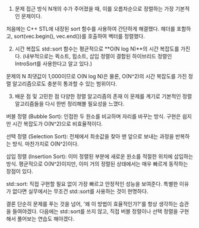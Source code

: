 1. 문제 접근 방식
N개의 수가 주어졌을 때, 이를 오름차순으로 정렬하는 가장 기본적인 문제이다.

처음에는 C++ STL에 내장된 sort 함수를 사용하여 간단하게 해결했다. <algorithm> 헤더를 포함하고, sort(vec.begin(), vec.end())를 호출하여 벡터를 정렬했다.

2. 시간 복잡도
std::sort 함수는 평균적으로 **O(N log N)**의 시간 복잡도를 가진다. (내부적으로는 퀵소트, 힙소트, 삽입 정렬이 결합된 하이브리드 정렬인 IntroSort를 사용한다고 알고 있다.)

문제의 N 최댓값이 1,000이므로 O(N log N)은 물론, O(N^2)의 시간 복잡도를 가진 정렬 알고리즘으로도 충분히 통과할 수 있는 범위이다.

3. 배운 점 및 고민한 점
다양한 정렬 알고리즘의 존재
이 문제를 계기로 기본적인 정렬 알고리즘들을 다시 한번 정리해볼 필요성을 느꼈다.

버블 정렬 (Bubble Sort): 인접한 두 원소를 비교하며 자리를 바꾸는 방식. 구현은 쉽지만 시간 복잡도가 O(N^2)으로 비효율적이다.

선택 정렬 (Selection Sort): 전체에서 최솟값을 찾아 맨 앞으로 보내는 과정을 반복하는 방식. 마찬가지로 O(N^2)이다.

삽입 정렬 (Insertion Sort): 이미 정렬된 부분에 새로운 원소를 적절한 위치에 삽입하는 방식. 평균적으로 O(N^2)이지만, 이미 거의 정렬된 상태에서는 매우 빠르게 동작하는 장점이 있다.

std::sort: 직접 구현할 필요 없이 가장 빠르고 안정적인 성능을 보여준다. 특별한 이유가 없다면 실무에서는 무조건 std::sort를 사용하는 것이 현명하다.

결론
단순히 문제를 푸는 것을 넘어, '왜 이 방법이 효율적인가?'를 항상 생각하는 습관을 들여야겠다. 다음에는 std::sort를 쓰지 않고, 직접 버블 정렬이나 선택 정렬을 구현해서 풀어보는 연습도 해야겠다.
